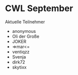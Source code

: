 # CWL September
Aktuelle Teilnehmer

- anonymous
- Oli der Große
- JOKER
- =>mar<=
- ventiqzz
- Svenja
- dirk72
- skytixx
